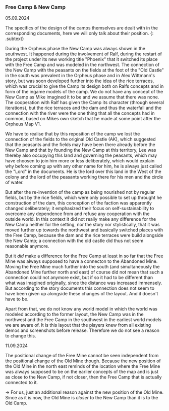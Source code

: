 
### Free Camp & New Camp

05.09.2024

The specifics of the design of the camps themselves are dealt with in the corresponding documents, here we will only talk about their position. 
{: .subtext}

During the Orpheus phase the New Camp was always shown in the southwest. It happened during the involvement of Ralf, during the restart of the project under its new working title "Phoenix" that it switched its place with the Free Camp and was modeled in the northwest. The connection of the New Camp with the peasants on the fields at the foot of the "Old Castle" in the south was prevalent in the Orpheus phase and in Alex Wittmann's story, but was soon developed further into the idea of the rice terraces, which was crucial to give the Camp its design both on Ralfs concepts and in form of the ingame models of the camp. We do not have any concept of the New Camp as Mike imagined it to be and we assume that there was none. The cooperation with Ralf has given the Camp its character (through several iterations), but the rice terraces and the dam and thus the waterfall and the connection with the river were the one thing that all the concepts had in common, based on Mikes own sketch that he made at some point after the Orpheus Map V1. 

We have to realise that by this reposition of the camp we lost the connection of the fields to the original Old Castle (AK), which suggested that the peasants and the fields may have been there already before the New Camp and that by founding the New Camp at this territory, Lee was thereby also occupying this land and governing the peasants, which may have choosen to join him more or less deliberately, which would explain why before coming up with any other name for him, he is always just called the "Lord" in the documents. He is the lord over this land in the West of the colony and the lord of the peasants working there for his men and the circle of water. 


But after the re-invention of the camp as being nourished not by regular fields, but by the rice fields, which were only possible to set up throught he construction of the dam, this conception of the faction was apparently changed deliberately; it emphasized their focus on self-sustainability to overcome any dependence from and refuse any cooperation with the outside world. 
In this context it did not really make any difference for the New Camp neither for the setting, nor the story nor stylistically, that it was moved further up towards the northwest and basically switched places with the Free Camp, because the dam and the rice terraces were build alongside the New Camp; a connection with the old castle did thus not seem reasonable anymore. 

But it *did* make a difference for the Free Camp at least in so far that the Free Mine was always supposed to have a connecton to the Abandoned Mine. Moving the Free Mine much further into the south (and simultaneously the Abandoned Mine further north and east) of course did not mean that such a connection could not anymore exist, but if so it had to be different than what was imagined originally, since the distance was increased immensely. But according to the story documents this connection does not seem to have been given up alongside these changes of the layout. And it doesn't have to be. 

Apart from that, we do not know any world model in which the world was modeled according to the former layout, the New Camp was in the northwest and the Free Camp in the southwest in the earliest world models we are aware of. It is this layout that the players knew from all existing demos and screenshots before release. Therefore we do not see a reason to change this. 


11.09.2024

The positional change of the Free Mine cannot be seen independent from the positional change of the Old Mine though. Because the new position of the Old Mine in the north east reminds of the location where the Free Mine was always supposed to be on the earlier concepts of the map and is just as close to the New Camp, if not closer, then the Free Camp that is actually connected to it. 

-> For us, just an additional reason against the new position of the Old Mine. Since as it is now, the Old Mine is *closer* to the New Camp than it is to the Old Camp. 

